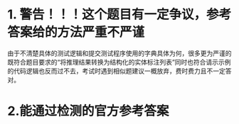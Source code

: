 # 1. 警告！！！这个题目有一定争议，参考答案给的方法严重不严谨

由于不清楚具体的测试逻辑和提交测试程序使用的字典具体为何，很多更为严谨的既符合题目要求的“将推理结果转换为结构化的实体标注列表”同时也符合请示示例的代码逻辑也反而过不去，考试时遇到相似题建议一概放弃，费时费力且不一定答对。

# 2.能通过检测的官方参考答案

```python
```


